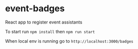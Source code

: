 # event-badges
React app to register event assistants

To start run `npm install` then `npm run start`

When local env is running go to `http://localhost:3000/badges`
